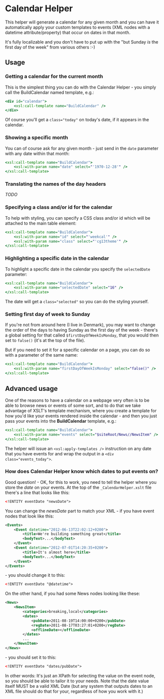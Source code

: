 # Calendar Helper

This helper will generate a calendar for any given month and you can have it automatically apply your
custom templates to events (XML nodes with a datetime attribute/property) that occur on dates in that
month.

It's fully localizable and you don't have to put up with the "but Sunday *is* the first day of the week"
from various others :-)


## Usage

### Getting a calendar for the current month

This is the simplest thing you can do with the Calendar Helper - you simply call the BuildCalendar named template, e.g.:

```xslt
<div id="calendar">
	<xsl:call-template name="BuildCalendar" />
</div>
```

Of course you'll get a `class="today"` on today's date, if it appears in the calendar.


### Showing a specific month

You can of course ask for any given month - just send in the `date` parameter with any date within that
month:

```xslt
<xsl:call-template name="BuildCalendar">
	<xsl:with-param name="date" select="'1970-12-28'" />
</xsl:call-template>
```

### Translating the names of the day headers

*TODO*

### Specifying a class and/or id for the calendar

To help with styling, you can specify a CSS class and/or id which will be attached to the 
main table element:

```xslt
<xsl:call-template name="BuildCalendar">
	<xsl:with-param name="id" select="'weekcal'" />
	<xsl:with-param name="class" select="'cg13theme'" />
</xsl:call-template>
```

### Highlighting a specific date in the calendar

To highlight a specific date in the calendar you specify the `selectedDate` parameter:

```xslt
<xsl:call-template name="BuildCalendar">
	<xsl:with-param name="selectedDate" select="16" />
</xsl:call-template>
```

The date will get a `class="selected"` so you can do the styling yourself.

### Setting first day of week to Sunday

If you're not from around here (I live in Denmark), you may want to change the order of the days
to having Sunday as the first day of the week - there's a global setting for that called `$firstDayOfWeekIsMonday`, that you would then set to `false()` (it's at the top of the file).

But if you need to set it for a specific calendar on a page, you can do so with a parameter of the same name:

```xslt
<xsl:call-template name="BuildCalendar">
	<xsl:with-param name="firstDayOfWeekIsMonday" select="false()" />
</xsl:call-template>
```

## Advanced usage

One of the reasons to have a calendar on a webpage very often is to be able to browse
news or events of some sort, and to do that we take advantage of XSLT's template mechanism,
where you create a template for how you'd like your events rendered inside the calendar - and
then you just pass your events into the **BuildCalendar** template, e.g.:

```xslt
<xsl:call-template name="BuildCalendar">
	<xsl:with-param name="events" select="$siteRoot/News//NewsItem" />
</xsl:call-template>
```

The helper will issue an `<xsl:apply-templates />` instruction on any date that you have events
for and wrap the output in a `<div class="events_today">`.

### How does Calendar Helper know which dates to put events on?

Good question! - OK, for this to work, you need to tell the helper where you store the *date* on your events. At the top of the `_CalendarHelper.xslt` file there's a line that looks like this:

```xml
<!ENTITY eventDate "newsDate">
```

You can change the *newsDate* part to match your XML - if you have event nodes that look like this:

```xml
<Events>
	<Event datetime="2012-06-13T22:02:12+0200">
		<title>We're building something great</title>
		<bodyText>...</bodyText>
	</Event>
	<Event datetime="2012-07-01T14:20:35+0200">
		<title>It's almost here</title>
		<bodyText>...</bodyText>
	</Event>
</Events>
```

\- you should change it to this:

```xml
<!ENTITY eventDate "@datetime">
```

On the other hand, if you had some News nodes looking like these:

```xml
<News>
	<NewsItem>
		<categories>breaking,local</categories>
		<dates>
			<pubDate>2011-08-19T14:00:00+0200</pubDate>
			<regDate>2011-08-17T03:27:01+0200</regDate>
			<offlineDate></offlineDate>
		</dates>
		...
	</NewsItem>
</News>
```

\- you should set it to this:

```xml
<!ENTITY eventDate "dates/pubDate">
```

In other words: It's just an XPath for selecting the value on the event node, so you should be
able to tailor it to your needs. Note that the date value itself MUST be a valid XML Date (but any system that outputs dates to an XML file should do that for your, regardless of how you work with it.)







